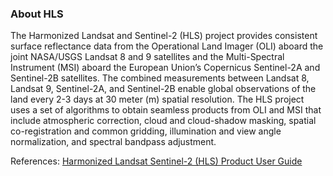 ### About HLS
The Harmonized Landsat and Sentinel-2 (HLS) project provides consistent surface reflectance data from the Operational Land Imager (OLI) aboard the joint NASA/USGS Landsat 8 and 9 satellites and the Multi-Spectral Instrument (MSI) aboard the European Union’s Copernicus Sentinel-2A and Sentinel-2B satellites. The combined measurements between Landsat 8, Landsat 9, Sentinel-2A, and Sentinel-2B enable global observations of the land every 2-3 days at 30 meter (m) spatial resolution. The HLS project uses a set of algorithms to obtain seamless products from OLI and MSI that include atmospheric correction, cloud and cloud-shadow masking, spatial co-registration and common gridding, illumination and view angle normalization, and spectral bandpass adjustment.

References: [Harmonized Landsat Sentinel-2 (HLS) Product User Guide](https://lpdaac.usgs.gov/documents/1118/HLS_User_Guide_V2.pdf)

